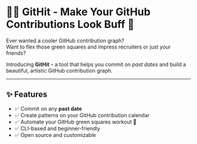 
# 🏋️‍♂️ GitHit - Make Your GitHub Contributions Look Buff 💪

Ever wanted a cooler GitHub contribution graph?  
Want to flex those green squares and impress recruiters or just your friends?

Introducing **GitHit** – a tool that helps you commit on *past dates* and build a beautiful, artistic GitHub contribution graph.

---

## ✨ Features

- ✅ Commit on any **past date**
- ✅ Create patterns on your GitHub contribution calendar
- ✅ Automate your GitHub green squares workout 💚
- ✅ CLI-based and beginner-friendly
- ✅ Open source and customizable

